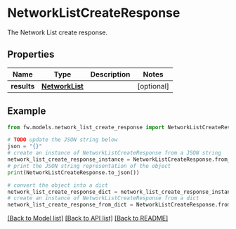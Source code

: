 # NetworkListCreateResponse

The Network List create response.

## Properties

Name | Type | Description | Notes
------------ | ------------- | ------------- | -------------
**results** | [**NetworkList**](NetworkList.md) |  | [optional] 

## Example

```python
from fw.models.network_list_create_response import NetworkListCreateResponse

# TODO update the JSON string below
json = "{}"
# create an instance of NetworkListCreateResponse from a JSON string
network_list_create_response_instance = NetworkListCreateResponse.from_json(json)
# print the JSON string representation of the object
print(NetworkListCreateResponse.to_json())

# convert the object into a dict
network_list_create_response_dict = network_list_create_response_instance.to_dict()
# create an instance of NetworkListCreateResponse from a dict
network_list_create_response_from_dict = NetworkListCreateResponse.from_dict(network_list_create_response_dict)
```
[[Back to Model list]](../README.md#documentation-for-models) [[Back to API list]](../README.md#documentation-for-api-endpoints) [[Back to README]](../README.md)


